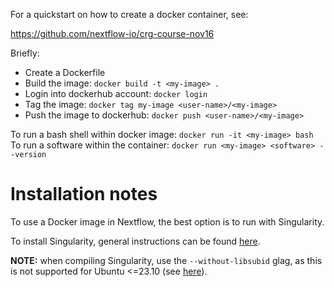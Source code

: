 For a quickstart on how to create a docker container, see:

https://github.com/nextflow-io/crg-course-nov16

Briefly:
- Create a Dockerfile
- Build the image: `docker build -t <my-image> .`
- Login into dockerhub account: `docker login`
- Tag the image: `docker tag my-image <user-name>/<my-image>`
- Push the image to dockerhub: `docker push <user-name>/<my-image>`

To run a bash shell within docker image: `docker run -it <my-image> bash`
To run a software within the container: `docker run <my-image> <software> --version`

# Installation notes

To use a Docker image in Nextflow, the best option is to run with Singularity.

To install Singularity, general instructions can be found [here](https://docs.sylabs.io/guides/4.3/admin-guide/installation.html#install-from-source).

**NOTE:** when compiling Singularity, use the `--without-libsubid` glag, as this is not supported for Ubuntu <=23.10 (see [here](https://github.com/sylabs/singularity/blob/main/INSTALL.md)).
